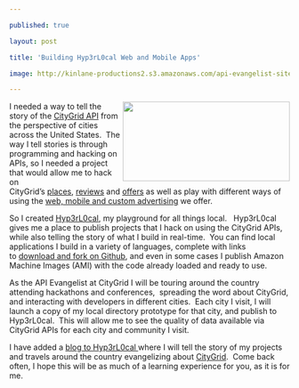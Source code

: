 ---
published: true
layout: post
title: 'Building Hyp3rL0cal Web and Mobile Apps'
image: http://kinlane-productions2.s3.amazonaws.com/api-evangelist-site/blog/Tag-Cloud-HyperLocal.png
---

<p><a href="http://hyp3rl0cal.com/"><img class="aligncenter size-medium wp-image-486" title="Tag-Cloud-HyperLocal" src="http://www.citygridmedia.com/developer/wp-content/uploads/2012/01/Tag-Cloud-HyperLocal-300x143.png" alt="" width="300" height="143" align="right" /></a>I needed a way to tell the story of the&nbsp;<a title="CityGrid API" href="http://developer.citygridmedia.com/">CityGrid API</a>&nbsp;from the perspective of cities across the United States. &nbsp;The way I tell stories is through programming and hacking on APIs, so I needed a project that would allow me to hack on CityGrid&rsquo;s&nbsp;<a title="places" href="http://docs.citygridmedia.com/display/citygridv2/Places+API">places</a>,&nbsp;<a title="reviews" href="http://docs.citygridmedia.com/display/citygridv2/Reviews+API">reviews</a>&nbsp;and&nbsp;<a title="offers" href="http://docs.citygridmedia.com/display/citygridv2/Offers+API">offers</a>&nbsp;as well as play with different ways of using the&nbsp;<a title="web, mobile and custom advertising" href="http://docs.citygridmedia.com/display/citygridv2/Ads+by+CityGrid">web, mobile and custom advertising</a>&nbsp;we offer.
<p>So I created&nbsp;<a title="Hyp3rL0cal" href="http://hyp3rl0cal.com/">Hyp3rL0cal</a>, my playground for all things local. &nbsp;&nbsp;Hyp3rL0cal gives me a place to publish projects that I hack on using the CityGrid APIs, while also telling the story of what I build in real-time. &nbsp;You can find local applications I build in a variety of languages, complete with links to&nbsp;<a title="download and fork on Github" href="https://github.com/kinlane">download and fork on Github</a>, and even in some cases I publish Amazon Machine Images (AMI) with the code already loaded and ready to use.
<p>As the API Evangelist at CityGrid I will be touring around the country attending hackathons and conferences, &nbsp;spreading the word about CityGrid, and interacting with developers in different cities. &nbsp;Each city I visit, I will launch a copy of my local directory prototype for that city, and publish to Hyp3rL0cal. &nbsp;This will allow me to see the quality of data available via CityGrid APIs for each city and community I visit.
<p>I have added a&nbsp;<a title="blog to Hyp3rL0cal" href="http://hyp3rl0cal.com/blog/">blog to Hyp3rL0cal&nbsp;</a>where I will tell the story of my projects and travels around the country evangelizing about&nbsp;<a title="CityGrid" href="http://www.citygrid.com/">CityGrid</a>. &nbsp;Come back often, I hope this will be as much of a learning experience for you, as it is for me.

